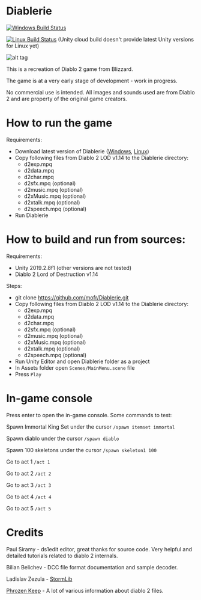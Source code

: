 # Diablerie

[![Windows Build Status](http://diablerie.zond.org/build/image/?target=win64)](http://diablerie.zond.org/download/?target=win64)

[![Linux Build Status](http://diablerie.zond.org/build/image/?target=linux)](http://diablerie.zond.org/download/?target=linux) (Unity cloud build doesn't provide latest Unity versions for Linux yet)

![alt tag](https://raw.github.com/mofr/Diablerie/master/Screenshots/rogue_camp.png)

This is a recreation of Diablo 2 game from Blizzard.

The game is at a very early stage of development - work in progress.

No commercial use is intended. All images and sounds used are from Diablo 2 and are property of the original game creators.

# How to run the game

Requirements:
* Download latest version of Diablerie ([Windows](http://diablerie.zond.org/download/?target=win64), [Linux](http://diablerie.zond.org/download/?target=linux))
* Copy following files from Diablo 2 LOD v1.14 to the Diablerie directory:
  - d2exp.mpq
  - d2data.mpq
  - d2char.mpq
  - d2sfx.mpq (optional)
  - d2music.mpq (optional)
  - d2xMusic.mpq (optional)
  - d2xtalk.mpq (optional)
  - d2speech.mpq (optional)
* Run Diablerie

# How to build and run from sources:

Requirements:
- Unity 2019.2.8f1 (other versions are not tested)
- Diablo 2 Lord of Destruction v1.14

Steps:
* git clone https://github.com/mofr/Diablerie.git
* Copy following files from Diablo 2 LOD v1.14 to the Diablerie directory:
  - d2exp.mpq
  - d2data.mpq
  - d2char.mpq
  - d2sfx.mpq (optional)
  - d2music.mpq (optional)
  - d2xMusic.mpq (optional)
  - d2xtalk.mpq (optional)
  - d2speech.mpq (optional)
* Run Unity Editor and open Diablerie folder as a project
* In Assets folder open `Scenes/MainMenu.scene` file
* Press `Play`

# In-game console

Press enter to open the in-game console.
Some commands to test:

Spawn Immortal King Set under the cursor `/spawn itemset immortal`

Spawn diablo under the cursor `/spawn diablo`

Spawn 100 skeletons under the cursor `/spawn skeleton1 100`

Go to act 1 `/act 1`

Go to act 2 `/act 2`

Go to act 3 `/act 3`

Go to act 4 `/act 4`

Go to act 5 `/act 5`

# Credits

Paul Siramy - ds1edit editor, great thanks for source code. Very helpful and detailed tutorials related to diablo 2 internals.

Bilian Belichev - DCC file format documentation and sample decoder.

Ladislav Zezula - [StormLib](https://github.com/ladislav-zezula/StormLib) 

[Phrozen Keep](http://d2mods.info) - A lot of various information about diablo 2 files.
